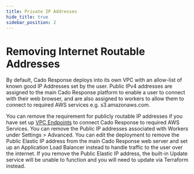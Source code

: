```yaml
---
title: Private IP Addresses
hide_title: true
sidebar_position: 2
---
```


# Removing Internet Routable Addresses
By default, Cado Response deploys into its own VPC with an allow-list of known good IP Addresses set by the user. Public IPv4 addresses are assigned to the main Cado Response platform to enable a user to connect with their web browser, and are also assigned to workers to allow them to connect to required AWS services e.g. s3.amazonaws.com.

You can remove the requirement for publicly routable IP addresses if you have set up [VPC Endpoints](https://tomgregory.com/when-to-use-an-aws-s3-vpc-endpoint/) to connect Cado Response to required AWS Services.
You can remove the Public IP addresses associated with Workers under Settings > Advanced.
You can edit the deployment to remove the Public Elastic IP address from the main Cado Response web server and set up an Application Load Balancer instead to handle traffic to the user over the internet. If you remove the Public Elastic IP address, the built-in Update service will be unable to function and you will need to update via Terraform instead.